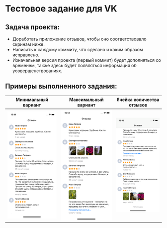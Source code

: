 # Тестовое задание для VK

## Задача проекта:
- Доработать приложение отзывов, чтобы оно соответствовало скринам ниже.
- Написать к каждому коммиту, что сделано и каким образом исправлено.
- Изначальная версия проекта (первый коммит) будет дополняться со временем, также здесь будет появляться информация об усовершенствованиях.

## Примеры выполненного задания:

Минимальный вариант|Максимальный вариант|Ячейка количества отзывов
-|-|-
![Минимальный вариант](/Screenshots/1.png) | ![Максимальный вариант](/Screenshots/2.png) | ![Ячейка количества отзывов](/Screenshots/3.png)
